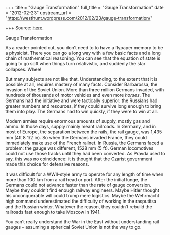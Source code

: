 +++
title = "Gauge Transformation"
full_title = "Gauge Transformation"
date = "2012-02-23"
upstream_url = "https://westhunt.wordpress.com/2012/02/23/gauge-transformation/"

+++
Source: [here](https://westhunt.wordpress.com/2012/02/23/gauge-transformation/).

Gauge Transformation

As a reader pointed out, you don’t need to to have a flypaper memory to
be a physicist. There you can go a long way with a few basic facts and
a long chain of mathematical reasoning. You can see that the equation
of state is going to go soft when things turn relativistic, and suddenly
the star collapses. Whee!

But many subjects are not like that. Understanding, to the extent that
it is possible at all, requires mastery of many facts. Consider
Barbarossa, the invasion of the Soviet Union. More than three million
Germans invaded, with hundreds of thousands of motor vehicles and even
more *horses*. The Germans had the initiative and were tactically
superior: the Russians had greater numbers and resources, if they could
survive long enough to bring them into play. The Germans had to win
quickly, if they were to win at all.

Modern armies require enormous amounts of supply, mostly gas and ammo.
In those days, supply mainly meant railroads. In Germany, and in most of
Europe, the separation between the rails, the rail gauge, was 1,435 mm
(4ft 8 1/2 in). So when the Germans invaded France, they could
immediately make use of the French railnet. In Russia, the Germans
faced a problem: the gauge was different, 1528 mm (5 ft). German
locomotives could not use those tracks until they had been converted.
As Pravda used to say, this was no coincidence: it is thought that the
Czarist government made this choice for defensive reasons.

It was difficult for a WWII-style army to operate for any length of time
when more than 100 km from a rail head or port. After the initial
lunge, the Germans could not advance faster than the rate of gauge
conversion. Maybe they couldn’t find enough railway engineers. Maybe
Hitler thought his unconquerable will could trump mere logistics. Maybe
the Wehrmacht high command underestimated the difficulty of working in
the rasputitsa and the Russian winter. Whatever the reason, they
couldn’t rebuild the railroads fast enough to take Moscow in 1941.

You can’t really understand the War in the East without understanding
rail gauges – assuming a spherical Soviet Union is not the way to go.

